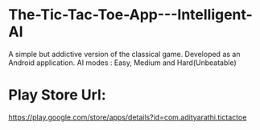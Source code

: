 # The-Tic-Tac-Toe-App---Intelligent-AI
A simple but addictive version of the classical game. Developed as an Android application. 
AI modes : Easy, Medium and Hard(Unbeatable)

# Play Store Url:
https://play.google.com/store/apps/details?id=com.adityarathi.tictactoe

